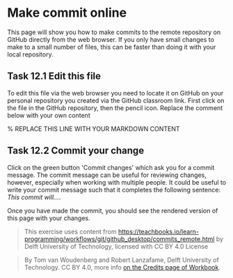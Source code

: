# Make commit online

This page will show you how to make commits to the remote repository on GitHub directly from the web browser. If you only have small changes to make to a small number of files, this can be faster than doing it with your local repository.

## Task 12.1 Edit this file

To edit this file via the web browser you need to locate it on GitHub on your personal repository you created via the GitHub classroom link. First click on the file in the GitHub repository, then the pencil icon. Replace the comment below with your own content

% REPLACE THIS LINE WITH YOUR MARKDOWN CONTENT

## Task 12.2 Commit your change

Click on the green button 'Commit changes' which ask you for a commit message. The commit message can be useful for reviewing changes, however, especially when working with multiple people. It could be useful to write your commit message such that it completes the following sentence: _This commit will..._.

Once you have made the commit, you should see the rendered version of this page with your changes.

> This exercise uses content from https://teachbooks.io/learn-programming/workflows/git/github_desktop/commits_remote.html by Delft University of Technology, licensed with CC BY 4.0 License

> By Tom van Woudenberg and Robert Lanzafame, Delft University of Technology. CC BY 4.0, more info [on the Credits page of Workbook](https://mude.citg.tudelft.nl/workbook-2025/credits.html).